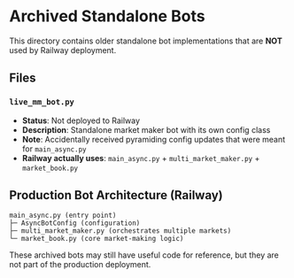 # Archived Standalone Bots

This directory contains older standalone bot implementations that are **NOT** used by Railway deployment.

## Files

### `live_mm_bot.py`
- **Status**: Not deployed to Railway
- **Description**: Standalone market maker bot with its own config class
- **Note**: Accidentally received pyramiding config updates that were meant for `main_async.py`
- **Railway actually uses**: `main_async.py` + `multi_market_maker.py` + `market_book.py`

## Production Bot Architecture (Railway)

```
main_async.py (entry point)
├─ AsyncBotConfig (configuration)
├─ multi_market_maker.py (orchestrates multiple markets)
└─ market_book.py (core market-making logic)
```

These archived bots may still have useful code for reference, but they are not part of the production deployment.
